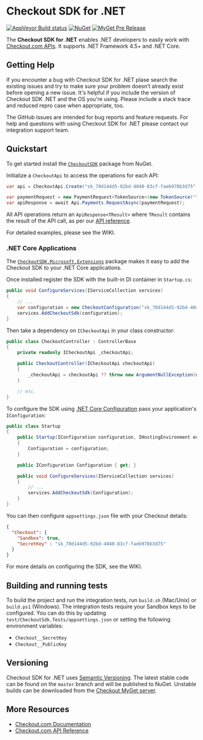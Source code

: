 # Checkout SDK for .NET

[![AppVeyor Build status](https://ci.appveyor.com/api/projects/status/l68m0v8krxabra6j?svg=true)](https://ci.appveyor.com/project/ben-foster-cko/checkout-sdk-net)
[![NuGet](https://img.shields.io/nuget/v/CheckoutSDK.svg)](https://www.nuget.org/packages/CheckoutSDK)
[![MyGet Pre Release](https://img.shields.io/myget/checkout/vpre/CheckoutSDK.svg)](https://www.myget.org/feed/checkout/package/nuget/CheckoutSDK)

The **Checkout SDK for .NET** enables .NET developers to easily work with [Checkout.com APIs](https://docs.checkout.com). 
It supports .NET Framework 4.5+ and .NET Core.

## Getting Help

If you encounter a bug with Checkout SDK for .NET plase search the existing issues and try to make sure your problem doesn’t already exist before opening a new issue. It's helpful if you include the version of Checkout SDK .NET and the OS you're using. Please include a stack trace and reduced repro case when appropriate, too.

The GitHub issues are intended for bug reports and feature requests. For help and questions with using Checkout SDK for .NET please contact our integration support team.

## Quickstart

To get started install the [`CheckoutSDK`](https://www.nuget.org/packages/CheckoutSDK) package from NuGet. 

Initialize a `CheckoutApi` to access the operations for each API:

```c#
var api = CheckoutApi.Create("sk_70d144d5-92bd-4040-83cf-faeb978b3d75", sandbox: true);

var paymentRequest = new PaymentRequest<TokenSource>(new TokenSource("tok_ubfj2q76miwundwlk72vxt2i7q"), Currency.USD, 999);
var apiResponse = await Api.Payments.RequestAsync(paymentRequest);
```

All API operations return an `ApiResponse<TResult>` where `TResult` contains the result of the API call, as per our [API reference](https://docs.checkout.com/reference).

For detailed examples, please see the WIKI.

### .NET Core Applications

The [`CheckoutSDK.Microsoft.Extensions`](https://www.nuget.org/packages/CheckoutSDK.Microsoft.Extensions) package makes it easy to add the Checkout SDK to your .NET Core applications.

Once installed register the SDK with the built-in DI container in `Startup.cs`:

```c#
public void ConfigureServices(IServiceCollection services)
{
    // ...
    var configuration = new CheckoutConfiguration("sk_70d144d5-92bd-4040-83cf-faeb978b3d75", sandbox: true);
    services.AddCheckoutSdk(configuration);    
}
```

Then take a dependency on `ICheckoutApi` in your class constructor:

```c#
public class CheckoutController : ControllerBase
{
    private readonly ICheckoutApi _checkoutApi;

    public CheckoutController(ICheckoutApi checkoutApi)
    {
        _checkoutApi = checkoutApi ?? throw new ArgumentNullException(nameof(checkoutApi));
    }

    // etc.
}
```

To configure the SDK using [.NET Core Configuration](https://github.com/aspnet/Configuration) pass your application's `IConfiguration`:

```c#
public class Startup
{
    public Startup(IConfiguration configuration, IHostingEnvironment env)
    {
        Configuration = configuration;
    }

    public IConfiguration Configuration { get; }

    public void ConfigureServices(IServiceCollection services)
    {
        // ...
        services.AddCheckoutSdk(Configuration);    
    }
}
```

You can then configure `appsettings.json` file with your Checkout details:

```json
{
  "Checkout": {
    "Sandbox": true,
    "SecretKey" : "sk_70d144d5-92bd-4040-83cf-faeb978b3d75"
  }
}
```

For more details on configuring the SDK, see the WIKI.

## Building and running tests

To build the project and run the integration tests, run `build.sh` (Mac/Unix) or `build.ps1` (Windows). The integration tests require your Sandbox keys to be configured. You can do this by updating `test/CheckoutSdk.Tests/appsettings.json` or setting the following environment variables:

- `Checkout__SecretKey`
- `Checkout__PublicKey`

## Versioning

Checkout SDK for .NET uses [Semantic Versioning](https://semver.org/). The latest stable code can be found on the `master` branch and will be published to NuGet. Unstable builds can be downloaded from the [Checkout MyGet server](https://www.myget.org/feed/Packages/checkout).

## More Resources

- [Checkout.com Documentation](http://docs.checkout.com)
- [Checkout.com API Reference](http://docs.checkout.com/reference)